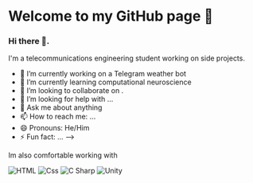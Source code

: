 # Welcome to my GitHub page 👋

### Hi there 👋.
I'm a telecommunications engineering student working on side projects.

- 🔭 I’m currently working on a Telegram weather bot
- 🌱 I’m currently learning computational neuroscience
- 👯 I’m looking to collaborate on .
- 🤔 I’m looking for help with ...
- 💬 Ask me about anything
- 📫 How to reach me: ...
- 😄 Pronouns: He/Him
- ⚡ Fun fact: ...
-->




Im also comfortable working with

<p>
  <img alt="HTML" src="https://img.shields.io/badge/HTML-E34F26?logo=html5&logoColor=white&style=for-the-badge" />
  <img alt="Css" src="https://img.shields.io/badge/CSS-1572B6?logo=css3&logoColor=white&style=for-the-badge" />
  <img alt="C Sharp" src="https://img.shields.io/badge/C%23-239120?logo=c-sharp&logoColor=white&style=for-the-badge" />
  <img alt="Unity" src="https://img.shields.io/badge/Unity-000000?logo=unity&logoColor=white&style=for-the-badge" />
</p>
